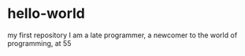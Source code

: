 # hello-world
my first repository
I am a late programmer, a newcomer to the world of programming, at 55
